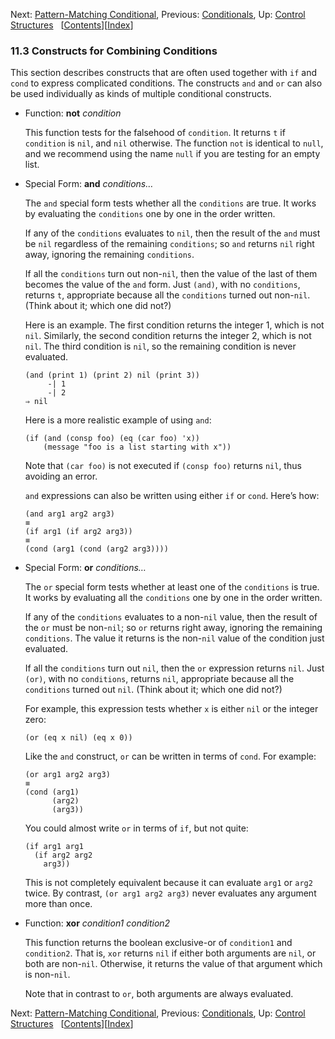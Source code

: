 <!-- This is the GNU Emacs Lisp Reference Manual
corresponding to Emacs version 27.2.

Copyright (C) 1990-1996, 1998-2021 Free Software Foundation,
Inc.

Permission is granted to copy, distribute and/or modify this document
under the terms of the GNU Free Documentation License, Version 1.3 or
any later version published by the Free Software Foundation; with the
Invariant Sections being "GNU General Public License," with the
Front-Cover Texts being "A GNU Manual," and with the Back-Cover
Texts as in (a) below.  A copy of the license is included in the
section entitled "GNU Free Documentation License."

(a) The FSF's Back-Cover Text is: "You have the freedom to copy and
modify this GNU manual.  Buying copies from the FSF supports it in
developing GNU and promoting software freedom." -->

<!-- Created by GNU Texinfo 6.7, http://www.gnu.org/software/texinfo/ -->

Next: [Pattern-Matching Conditional](Pattern_002dMatching-Conditional.html), Previous: [Conditionals](Conditionals.html), Up: [Control Structures](Control-Structures.html)   \[[Contents](index.html#SEC_Contents "Table of contents")]\[[Index](Index.html "Index")]

### 11.3 Constructs for Combining Conditions

This section describes constructs that are often used together with `if` and `cond` to express complicated conditions. The constructs `and` and `or` can also be used individually as kinds of multiple conditional constructs.

*   Function: **not** *condition*

    This function tests for the falsehood of `condition`. It returns `t` if `condition` is `nil`, and `nil` otherwise. The function `not` is identical to `null`, and we recommend using the name `null` if you are testing for an empty list.

<!---->

*   Special Form: **and** *conditions…*

    The `and` special form tests whether all the `conditions` are true. It works by evaluating the `conditions` one by one in the order written.

    If any of the `conditions` evaluates to `nil`, then the result of the `and` must be `nil` regardless of the remaining `conditions`; so `and` returns `nil` right away, ignoring the remaining `conditions`.

    If all the `conditions` turn out non-`nil`, then the value of the last of them becomes the value of the `and` form. Just `(and)`, with no `conditions`, returns `t`, appropriate because all the `conditions` turned out non-`nil`. (Think about it; which one did not?)

    Here is an example. The first condition returns the integer 1, which is not `nil`. Similarly, the second condition returns the integer 2, which is not `nil`. The third condition is `nil`, so the remaining condition is never evaluated.

        (and (print 1) (print 2) nil (print 3))
             -| 1
             -| 2
        ⇒ nil

    Here is a more realistic example of using `and`:

        (if (and (consp foo) (eq (car foo) 'x))
            (message "foo is a list starting with x"))

    Note that `(car foo)` is not executed if `(consp foo)` returns `nil`, thus avoiding an error.

    `and` expressions can also be written using either `if` or `cond`. Here’s how:

        (and arg1 arg2 arg3)
        ≡
        (if arg1 (if arg2 arg3))
        ≡
        (cond (arg1 (cond (arg2 arg3))))

<!---->

*   Special Form: **or** *conditions…*

    The `or` special form tests whether at least one of the `conditions` is true. It works by evaluating all the `conditions` one by one in the order written.

    If any of the `conditions` evaluates to a non-`nil` value, then the result of the `or` must be non-`nil`; so `or` returns right away, ignoring the remaining `conditions`. The value it returns is the non-`nil` value of the condition just evaluated.

    If all the `conditions` turn out `nil`, then the `or` expression returns `nil`. Just `(or)`, with no `conditions`, returns `nil`, appropriate because all the `conditions` turned out `nil`. (Think about it; which one did not?)

    For example, this expression tests whether `x` is either `nil` or the integer zero:

        (or (eq x nil) (eq x 0))

    Like the `and` construct, `or` can be written in terms of `cond`. For example:

        (or arg1 arg2 arg3)
        ≡
        (cond (arg1)
              (arg2)
              (arg3))

    You could almost write `or` in terms of `if`, but not quite:

        (if arg1 arg1
          (if arg2 arg2
            arg3))

    This is not completely equivalent because it can evaluate `arg1` or `arg2` twice. By contrast, `(or arg1 arg2 arg3)` never evaluates any argument more than once.

<!---->

*   Function: **xor** *condition1 condition2*

    This function returns the boolean exclusive-or of `condition1` and `condition2`. That is, `xor` returns `nil` if either both arguments are `nil`, or both are non-`nil`. Otherwise, it returns the value of that argument which is non-`nil`.

    Note that in contrast to `or`, both arguments are always evaluated.

Next: [Pattern-Matching Conditional](Pattern_002dMatching-Conditional.html), Previous: [Conditionals](Conditionals.html), Up: [Control Structures](Control-Structures.html)   \[[Contents](index.html#SEC_Contents "Table of contents")]\[[Index](Index.html "Index")]
